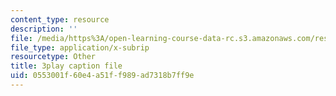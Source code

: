 ```yaml
---
content_type: resource
description: ''
file: /media/https%3A/open-learning-course-data-rc.s3.amazonaws.com/res-15-004-system-dynamics-systems-thinking-and-modeling-for-a-complex-world-january-iap-2020/0553001f60e4a51ff989ad7318b7ff9e_o-Yp8A7BPE8.srt
file_type: application/x-subrip
resourcetype: Other
title: 3play caption file
uid: 0553001f-60e4-a51f-f989-ad7318b7ff9e
---
```

